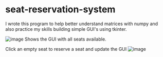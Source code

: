 # seat-reservation-system
I wrote this program to help better understand matrices with numpy and also practice my skills building simple GUI's using tkinter.



![image](https://github.com/b-giblin/seat-reservation-system/assets/91639287/7e7e8d45-9c6b-4d16-bb12-66ea28c77ffe)
Shows the GUI with all seats available.

Click an empty seat to reserve a seat and update the GUI
![image](https://github.com/b-giblin/seat-reservation-system/assets/91639287/4b0bde7a-89a1-4a9c-a257-eeba91cd4b12)


